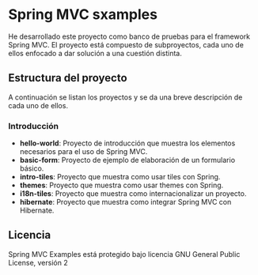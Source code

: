 Spring MVC sxamples
===================

He desarrollado este proyecto como banco de pruebas para el framework Spring MVC.
El proyecto  está compuesto de subproyectos, cada uno de ellos enfocado a dar solución a una cuestión distinta. 

Estructura del proyecto
-----------------------

A continuación se listan los proyectos y se da una breve descripción de cada uno de ellos.

### Introducción

 * **hello-world**: Proyecto de introducción que muestra los elementos necesarios para el uso de Spring MVC.
 * **basic-form**: Proyecto de ejemplo de elaboración de un formulario básico.
 * **intro-tiles**: Proyecto que muestra como usar tiles con Spring.
 * **themes**: Proyecto que muestra como usar themes con Spring.
 * **i18n-tiles**: Proyecto que muestra como internacionalizar un proyecto.
 * **hibernate**: Proyecto que muestra como integrar Spring MVC con Hibernate.

Licencia
--------

Spring MVC Examples está protegido bajo licencia GNU General Public License, versión 2